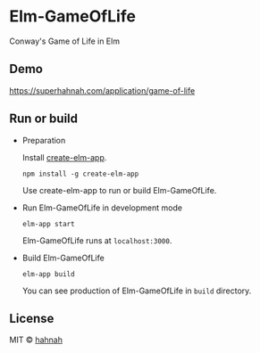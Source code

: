 # Elm-GameOfLife

Conway's Game of Life in Elm

## Demo

https://superhahnah.com/application/game-of-life

## Run or build

- Preparation
    
    Install [create-elm-app](https://github.com/halfzebra/create-elm-app).
    ```
    npm install -g create-elm-app
    ```
    Use create-elm-app to run or build Elm-GameOfLife.

- Run Elm-GameOfLife in development mode
    ```
    elm-app start
    ```
    Elm-GameOfLife runs at `localhost:3000`.

- Build Elm-GameOfLife
    ```
    elm-app build
    ```
    You can see production of Elm-GameOfLife in `build` directory.

## License

MIT © [hahnah](https://superhahnah.com)